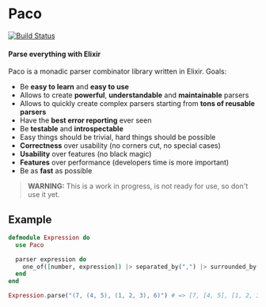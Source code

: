 # Paco
[![Build Status](https://travis-ci.org/gabrielelana/paco.svg?branch=master)](https://travis-ci.org/gabrielelana/paco)

#### Parse everything with Elixir

Paco is a monadic parser combinator library written in Elixir. Goals:

* Be **easy to learn** and **easy to use**
* Allows to create **powerful**, **understandable** and **maintainable** parsers
* Allows to quickly create complex parsers starting from **tons of reusable parsers**
* Have the **best error reporting** ever seen
* Be **testable** and **introspectable**
* Easy things should be trivial, hard things should be possible
* **Correctness** over usability (no corners cut, no special cases)
* **Usability** over features (no black magic)
* **Features** over performance (developers time is more important)
* Be as **fast** as possible

> **WARNING:** This is a work in progress, is not ready for use, so don't use it yet.

## Example

```elixir
defmodule Expression do
  use Paco

  parser expression do
    one_of([number, expression]) |> separated_by(",") |> surrounded_by("(", ")")
  end
end

Expression.parse("(7, (4, 5), (1, 2, 3), 6)") # => [7, [4, 5], [1, 2, 3], 6]
```

